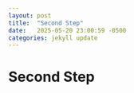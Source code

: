 ```yaml
---
layout: post
title:  "Second Step"
date:   2025-05-20 23:00:59 -0500
categories: jekyll update
---
```


# Second Step